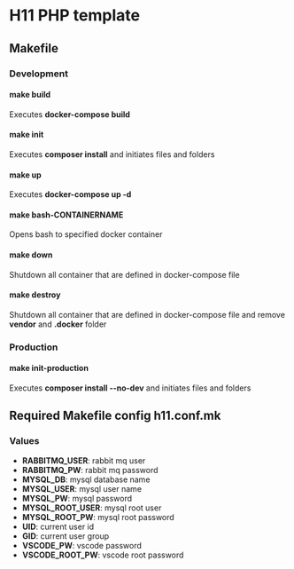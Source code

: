# H11 PHP template

## Makefile

### Development

#### make build
Executes **docker-compose build**

#### make init
Executes **composer install** and initiates files and folders

#### make up
Executes **docker-compose up -d**

#### make bash-CONTAINERNAME
Opens bash to specified docker container

#### make down
Shutdown all container that are defined in docker-compose file

#### make destroy
Shutdown all container that are defined in docker-compose file and remove **vendor** and **.docker** folder

### Production

#### make init-production
Executes **composer install --no-dev** and initiates files and folders

## Required Makefile config h11.conf.mk

### Values

- **RABBITMQ_USER**: rabbit mq user
- **RABBITMQ_PW**: rabbit mq password
- **MYSQL_DB**: mysql database name
- **MYSQL_USER**: mysql user name
- **MYSQL_PW**: mysql password
- **MYSQL_ROOT_USER**: mysql root user
- **MYSQL_ROOT_PW**: mysql root password
- **UID**: current user id
- **GID**: current user group
- **VSCODE_PW**: vscode password
- **VSCODE_ROOT_PW**: vscode root password
